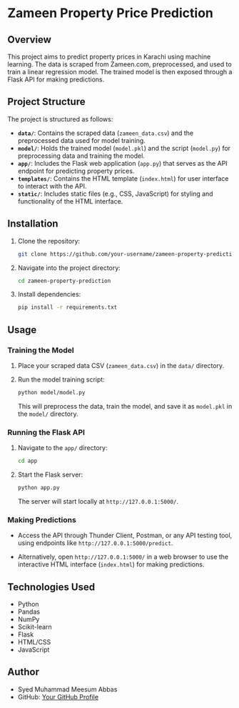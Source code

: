 # Zameen Property Price Prediction

## Overview

This project aims to predict property prices in Karachi using machine learning. The data is scraped from Zameen.com, preprocessed, and used to train a linear regression model. The trained model is then exposed through a Flask API for making predictions.

## Project Structure

The project is structured as follows:

- **`data/`**: Contains the scraped data (`zameen_data.csv`) and the preprocessed data used for model training.
- **`model/`**: Holds the trained model (`model.pkl`) and the script (`model.py`) for preprocessing data and training the model.
- **`app/`**: Includes the Flask web application (`app.py`) that serves as the API endpoint for predicting property prices.
- **`templates/`**: Contains the HTML template (`index.html`) for user interface to interact with the API.
- **`static/`**: Includes static files (e.g., CSS, JavaScript) for styling and functionality of the HTML interface.

## Installation

1. Clone the repository:
   ```bash
   git clone https://github.com/your-username/zameen-property-prediction.git
   ```

2. Navigate into the project directory:
   ```bash
   cd zameen-property-prediction
   ```

3. Install dependencies:
   ```bash
   pip install -r requirements.txt
   ```

## Usage

### Training the Model

1. Place your scraped data CSV (`zameen_data.csv`) in the `data/` directory.

2. Run the model training script:
   ```bash
   python model/model.py
   ```

   This will preprocess the data, train the model, and save it as `model.pkl` in the `model/` directory.

### Running the Flask API

1. Navigate to the `app/` directory:
   ```bash
   cd app
   ```

2. Start the Flask server:
   ```bash
   python app.py
   ```

   The server will start locally at `http://127.0.0.1:5000/`.

### Making Predictions

- Access the API through Thunder Client, Postman, or any API testing tool, using endpoints like `http://127.0.0.1:5000/predict`.

- Alternatively, open `http://127.0.0.1:5000/` in a web browser to use the interactive HTML interface (`index.html`) for making predictions.

## Technologies Used

- Python
- Pandas
- NumPy
- Scikit-learn
- Flask
- HTML/CSS
- JavaScript

## Author

- Syed Muhammad Meesum Abbas 
- GitHub: [Your GitHub Profile](https://github.com/MeesumAbbas99)


